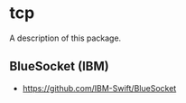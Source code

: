 # tcp

A description of this package.


## BlueSocket (IBM)

* https://github.com/IBM-Swift/BlueSocket

